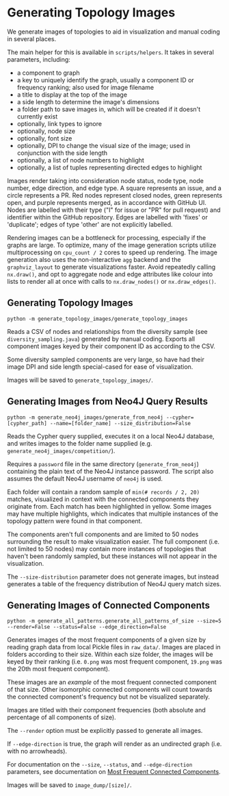 # Generating Topology Images

We generate images of topologies to aid in visualization and manual coding in several places.

The main helper for this is available in `scripts/helpers`. It takes in several parameters, including:
- a component to graph
- a key to uniquely identify the graph, usually a component ID or frequency ranking; also used for image filename
- a title to display at the top of the image
- a side length to determine the image's dimensions
- a folder path to save images in, which will be created if it doesn't currently exist
- optionally, link types to ignore
- optionally, node size
- optionally, font size
- optionally, DPI to change the visual size of the image; used in conjunction with the side length
- optionally, a list of node numbers to highlight
- optionally, a list of tuples representing directed edges to highlight

Images render taking into consideration node status, node type, node number, edge direction, and edge type. A square represents an issue, and a circle represents a PR. Red nodes represent closed nodes, green represents open, and purple represents merged, as in accordance with GitHub UI. Nodes are labelled with their type ("I" for issue or "PR" for pull request) and identifier within the GitHub repository. Edges are labelled with 'fixes' or 'duplicate'; edges of type 'other' are not explicitly labelled. 

Rendering images can be a bottleneck for processing, especially if the graphs are large. To optimize, many of the image generation scripts utilize multiprocessing on `cpu_count / 2` cores to speed up rendering. The image generation also uses the non-interactive `agg` backend and the `graphviz_layout` to generate visualizations faster. Avoid repeatedly calling `nx.draw()`, and opt to aggregate node and edge attributes like colour into lists to render all at once with calls to `nx.draw_nodes()` or `nx.draw_edges()`.

## Generating Topology Images

`python -m generate_topology_images/generate_topology_images`

Reads a CSV of nodes and relationships from the diversity sample (see `diversity_sampling.java`) generated by manual coding. Exports all component images keyed by their component ID as according to the CSV.

Some diversity sampled components are very large, so have had their image DPI and side length special-cased for ease of visualization.

Images will be saved to `generate_topology_images/`.

## Generating Images from Neo4J Query Results

`python -m generate_neo4j_images/generate_from_neo4j --cypher=[cypher_path] --name=[folder_name] --size_distribution=False`

Reads the Cypher query supplied, executes it on a local Neo4J database, and writes images to the folder name supplied (e.g. `generate_neo4j_images/competition/`). 

Requires a `password` file in the same directory (`generate_from_neo4j`) containing the plain text of the Neo4J instance password. The script also assumes the default Neo4J username of `neo4j` is used.

Each folder will contain a random sample of `min(# records / 2, 20)` matches, visualized in context with the connected components they originate from. Each match has been highlighted in yellow. Some images may have multiple highlights, which indicates that multiple instances of the topology pattern were found in that component.

The components aren't full components and are limited to 50 nodes surrounding the result to make visualization easier. The full component (i.e. not limited to 50 nodes) may contain more instances of topologies that haven't been randomly sampled, but these instances will not appear in the visualization.

The `--size-distribution` parameter does not generate images, but instead generates a table of the frequency distribution of Neo4J query match sizes.

## Generating Images of Connected Components

`python -m generate_all_patterns.generate_all_patterns_of_size --size=5 --render=False --status=False --edge_direction=False`

Generates images of the most frequent components of a given size by reading graph data from local Pickle files in `raw_data/`. Images are placed in folders according to their size. Within each size folder, the images will be keyed by their ranking (i.e. `0.png` was most frequent component, `19.png` was the 20th most frequent component).

These images are an *example* of the most frequent connected component of that size. Other isomorphic connected components will count towards the connected component's frequency but not be visualized separately.

Images are titled with their component frequencies (both absolute and percentage of all components of size).

The `--render` option must be explicitly passed to generate all images.

If `--edge-direction` is true, the graph will render as an undirected graph (i.e. with no arrowheads).

For documentation on the `--size`, `--status`, and `--edge-direction` parameters, see documentation on [Most Frequent Connected Components](./Most-Frequent-CCs.md).

Images will be saved to `image_dump/[size]/`.

